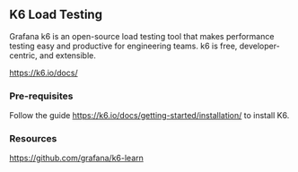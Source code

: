 ## K6 Load Testing

Grafana k6 is an open-source load testing tool that makes performance testing easy and productive for engineering teams. k6 is free, developer-centric, and extensible.

https://k6.io/docs/

### Pre-requisites

Follow the guide https://k6.io/docs/getting-started/installation/ to install K6.


### Resources

https://github.com/grafana/k6-learn

